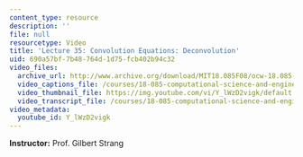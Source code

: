 ```yaml
---
content_type: resource
description: ''
file: null
resourcetype: Video
title: 'Lecture 35: Convolution Equations: Deconvolution'
uid: 690a57bf-7b48-764d-1d75-fcb402b94c32
video_files:
  archive_url: http://www.archive.org/download/MIT18.085F08/ocw-18.085-f08-lec35_300k.mp4
  video_captions_file: /courses/18-085-computational-science-and-engineering-i-fall-2008/e83265b9f8a65e0994e737c45824d8b7_Y_lWzD2vigk.vtt
  video_thumbnail_file: https://img.youtube.com/vi/Y_lWzD2vigk/default.jpg
  video_transcript_file: /courses/18-085-computational-science-and-engineering-i-fall-2008/a56d9ffb1470f7acf91987c079c883c6_Y_lWzD2vigk.pdf
video_metadata:
  youtube_id: Y_lWzD2vigk
---
```


**Instructor:** Prof. Gilbert Strang
